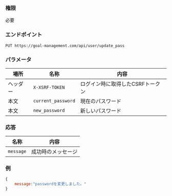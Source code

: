 ### 権限
必要

### エンドポイント
```
PUT https://goal-management.com/api/user/update_pass
```


### パラメータ
| 場所   | 名称             | 内容                 |
|------|----------------|--------------------|
| ヘッダー | `X-XSRF-TOKEN` | ログイン時に取得したCSRFトークン |
| 本文   | `current_password`         | 現在のパスワード           |
| 本文   | `new_password`         | 新しいパスワード           |

### 応答
| 名称        | 内容        |
|-----------|-----------|
| `message` | 成功時のメッセージ |

### 例
```js
{
    message:"passwordを変更しました。"
}
```

